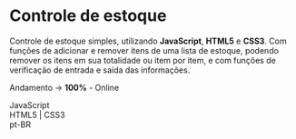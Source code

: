 # Controle de estoque

Controle de estoque simples, utilizando <strong>JavaScript</strong>, <strong>HTML5</strong> e <strong>CSS3</strong>. Com funções de adicionar e remover itens de uma lista de estoque, podendo remover os itens em sua totalidade ou item por item, e com funções de verificação de entrada e saída das informações.

Andamento -> <strong>100%</strong> - Online

JavaScript </br>
HTML5 | CSS3 </br>
pt-BR </br> 
